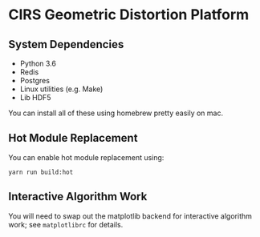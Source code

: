 # CIRS Geometric Distortion Platform

## System Dependencies

- Python 3.6
- Redis
- Postgres
- Linux utilities (e.g. Make)
- Lib HDF5

You can install all of these using homebrew pretty easily on mac.

## Hot Module Replacement

You can enable hot module replacement using:

    yarn run build:hot

## Interactive Algorithm Work

You will need to swap out the matplotlib backend for interactive algorithm
work; see `matplotlibrc` for details.
